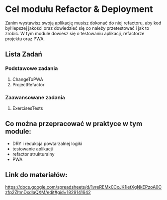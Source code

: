 # Cel modułu Refactor & Deployment

Zanim wystawisz swoją aplikację musisz dokonać do niej refactoru, aby kod był lepszej jakości oraz dowiedzieć się co należy przetestować i jak to zrobić. W tym module dowiesz się o testowaniu aplikacji, refactorze projektu oraz PWA.

## Lista Zadań

### Podstawowe zadania

1. ChangeToPWA
2. ProjectRefactor

### Zaawansowane zadania

1. ExercisesTests

## Co można przepracować w praktyce w tym module:

- DRY i redukcja powtarzalnej logiki
- testowanie aplikacji
- refactor strukturalny
- PWA

## Link do materiałów:

https://docs.google.com/spreadsheets/d/1vreREMx0CxJK1ietXgNkEPzoA0Czfp2ZltmDxdlaQXM/edit#gid=1829141642
